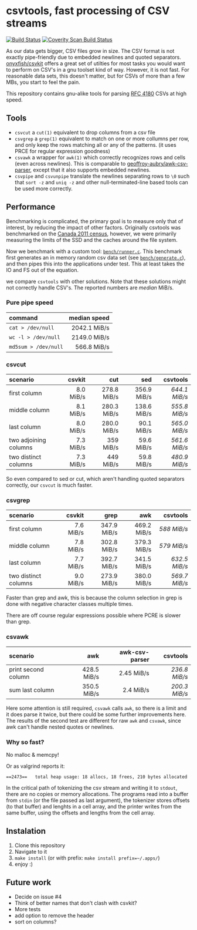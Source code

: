 # csvtools, fast processing of CSV streams
[![Build Status](https://travis-ci.org/DavyLandman/csvtools.svg?branch=master)](https://travis-ci.org/DavyLandman/csvtools)
[![Coverity Scan Build Status](https://img.shields.io/coverity/scan/5024.svg)](https://scan.coverity.com/projects/5024)

As our data gets bigger, CSV files grow in size.
The CSV format is not exactly pipe-friendly due to embedded newlines and quoted separators.
[onyxfish/csvkit](https://github.com/onyxfish/csvkit) offers a great set of utilties for most tasks you would want to perform on CSV's in a gnu toolset kind of way.
However, it is not fast. For reasonable data sets, this doesn't matter, but for CSVs of more than a few MBs, you start to feel the pain.

This repository contains gnu-alike tools for parsing [RFC 4180](https://tools.ietf.org/html/rfc4180) CSVs at high speed.

## Tools

- `csvcut` a `cut(1)` equivalent to drop columns from a csv file
- `csvgrep` a `grep(1)` equivalent to match on one or more collumns per row, and only keep the rows matching all or any of the patterns. (it uses PRCE for regular expression goodness)
- `csvawk` a wrapper for `awk(1)` which correctly recognizes rows and cells (even across newlines). This is comparable to [geoffroy-aubry/awk-csv-parser](https://github.com/geoffroy-aubry/awk-csv-parser), except that it also supports embedded newlines.
- `csvpipe` and `csvunpipe` translate the newlines separating rows to `\0` such that `sort -z` and `uniq -z` and other null-terminated-line based tools can be used more correctly.

## Performance

Benchmarking is complicated, the primary goal is to measure only that of interest, by reducing the impact of other factors. Originally csvtools was benchmarked on the [Canada 2011 census](http://www12.statcan.gc.ca/census-recensement/2011/dp-pd/prof/details/download-telecharger/comprehensive/comp-csv-tab-dwnld-tlchrgr.cfm?Lang=E), however, we were primarily measuring the limits of the SSD and the caches around the file system. 

Now we benchmark with a custom tool: [`bench/runner.c`](bench/runner.c). This benchmark first generates an in memory random csv data set (see [`bench/generate.c`](bench/generate.c)), and then pipes this into the applications under test. This at least takes the IO and FS out of the equation.

we compare `csvtools` with other solutions. Note that these solutions might not correctly handle CSV's. The reported numbers are _median_ MiB/s.

### Pure pipe speed

| command | median speed |
| :-- | --: |
| `cat > /dev/null` | 2042.1 MiB/s |
| `wc -l > /dev/null` | 2149.0 MiB/s |
| `md5sum > /dev/null` | 566.8 MiB/s |


### csvcut

| scenario | csvkit | cut | sed | csvtools |
| :--- | ---: | ---: | ---: | ---: |
| first column | 8.0 MiB/s | 278.8 MiB/s | 356.9 MiB/s | _644.1 MiB/s_ |
| middle column  | 8.1 MiB/s | 280.3 MiB/s |  138.6 MiB/s | _555.8 MiB/s_ |
| last column | 8.0 MiB/s | 280.0 MiB/s | 90.1 MiB/s | _565.0 MiB/s_ |
| two adjoining columns | 7.3 MiB/s | 359 MiB/s | 59.6 MiB/s | _561.6 MiB/s_ |
| two distinct columns | 7.3 MiB/s | 449 MiB/s | 59.8 MiB/s | _480.9 MiB/s_ |

So even compared to sed or cut, which aren't handling quoted separators correctly, our `csvcut` is much faster. 

### csvgrep

| scenario | csvkit | grep | awk | csvtools |
| :--- | ---: | ---: | ---: | ---: |
| first column | 7.6 MiB/s | 347.9 MiB/s | 469.2 MiB/s | _588 MiB/s_ |
| middle column | 7.8 MiB/s | 302.8 MiB/s | 379.3 MiB/s | _579 MiB/s_ |
| last column | 7.7 MiB/s | 392.7 MiB/s | 341.5 MiB/s | _632.5 MiB/s_ |
| two distinct columns | 9.0 MiB/s | 273.9 MiB/s | 380.0 MiB/s | _569.7 MiB/s_ |

Faster than grep and awk, this is because the column selection in grep is done with negative character classes multiple times.

There are off course regular expressions possible where PCRE is slower than grep.

### csvawk

| scenario | awk | awk-csv-parser | csvtools |
| :--- | ---: | ---: | ---: |
| print second column | 428.5 MiB/s | 2.45 MiB/s | _236.8 MiB/s_ |
| sum last column | 350.5 MiB/s | 2.4 MiB/s | _200.3 MiB/s_ |

Here some attention is still required, `csvawk` calls `awk`, so there is a limit and it does parse it twice, but there could be some further improvements here. The results of the second test are different for raw `awk` and `csvawk`, since awk can't handle nested quotes or newlines.

### Why so fast?
No malloc & memcpy!

Or as valgrind reports it:
```
==2473==   total heap usage: 18 allocs, 18 frees, 210 bytes allocated
```

In the critical path of tokenizing the csv stream and writing it to `stdout`, there are no copies or memory allocations. The programs read into a buffer from `stdin` (or the file passed as last argument), the tokenizer stores offsets (to that buffer) and lenghts in a cell array, and the printer writes from the same buffer, using the offsets and lengths from the cell array. 

## Instalation

1. Clone this repository
2. Navigate to it
2. `make install` (or with prefix: `make install prefix=~/.apps/`)
3. enjoy :)

## Future work

- Decide on issue #4
- Think of better names that don't clash with csvkit?
- More tests
- add option to remove the header
- sort on columns?

